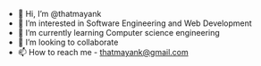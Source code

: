 - 👋 Hi, I’m @thatmayank
- 👀 I’m interested in  Software Engineering and Web Development
- 🌱 I’m currently learning  Computer science engineering 
- 💞️ I’m looking to collaborate 
- 📫 How to reach me - thatmayank@gmail.com

<!---
thatmayank/thatmayank is a ✨ special ✨ repository because its `README.md` (this file) appears on your GitHub profile.
You can click the Preview link to take a look at your changes.
--->
